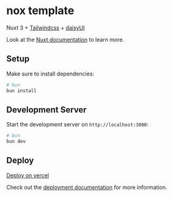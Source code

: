 # nox template
Nuxt 3 + [Tailwindcss](https://tailwindcss.com/) + [daisyUI](https://daisyui.com)

Look at the [Nuxt documentation](https://nuxt.com/docs/getting-started/introduction) to learn more.

## Setup

Make sure to install dependencies:

```bash
# bun
bun install
```

## Development Server

Start the development server on `http://localhost:3000`:

```bash
# bun
bun dev
```

## Deploy

[Deploy on vercel](https://vercel.com)

Check out the [deployment documentation](https://nuxt.com/docs/getting-started/deployment) for more information.
